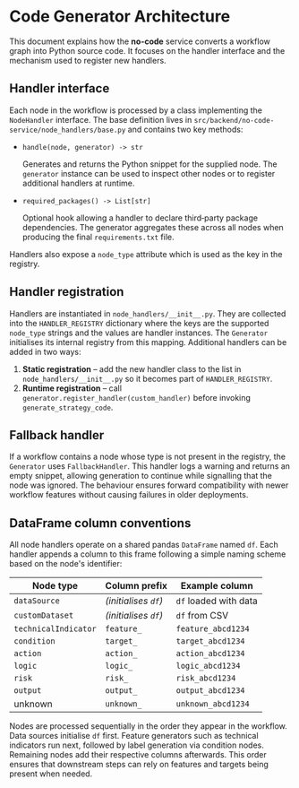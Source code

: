 # Code Generator Architecture

This document explains how the **no-code** service converts a workflow graph into
Python source code.  It focuses on the handler interface and the mechanism used
to register new handlers.

## Handler interface

Each node in the workflow is processed by a class implementing the
`NodeHandler` interface.  The base definition lives in
`src/backend/no-code-service/node_handlers/base.py` and contains two key
methods:

- `handle(node, generator) -> str`
  
  Generates and returns the Python snippet for the supplied node.  The
  `generator` instance can be used to inspect other nodes or to register
  additional handlers at runtime.

- `required_packages() -> List[str]`
  
  Optional hook allowing a handler to declare third‑party package dependencies.
  The generator aggregates these across all nodes when producing the final
  `requirements.txt` file.

Handlers also expose a `node_type` attribute which is used as the key in the
registry.

## Handler registration

Handlers are instantiated in `node_handlers/__init__.py`.  They are collected
into the `HANDLER_REGISTRY` dictionary where the keys are the supported
`node_type` strings and the values are handler instances.  The `Generator`
initialises its internal registry from this mapping.  Additional handlers can be
added in two ways:

1. **Static registration** – add the new handler class to the list in
   `node_handlers/__init__.py` so it becomes part of `HANDLER_REGISTRY`.
2. **Runtime registration** – call `generator.register_handler(custom_handler)`
   before invoking `generate_strategy_code`.

## Fallback handler

If a workflow contains a node whose type is not present in the registry, the
`Generator` uses `FallbackHandler`.  This handler logs a warning and returns an
empty snippet, allowing generation to continue while signalling that the node
was ignored.  The behaviour ensures forward compatibility with newer workflow
features without causing failures in older deployments.

## DataFrame column conventions

All node handlers operate on a shared pandas ``DataFrame`` named ``df``. Each
handler appends a column to this frame following a simple naming scheme based on
the node's identifier:

| Node type             | Column prefix | Example column        |
|----------------------|---------------|-----------------------|
| ``dataSource``       | *(initialises ``df``)* | ``df`` loaded with data |
| ``customDataset``    | *(initialises ``df``)* | ``df`` from CSV         |
| ``technicalIndicator`` | ``feature_`` | ``feature_abcd1234``  |
| ``condition``        | ``target_``   | ``target_abcd1234``   |
| ``action``           | ``action_``   | ``action_abcd1234``   |
| ``logic``            | ``logic_``    | ``logic_abcd1234``    |
| ``risk``             | ``risk_``     | ``risk_abcd1234``     |
| ``output``           | ``output_``   | ``output_abcd1234``   |
| unknown              | ``unknown_``  | ``unknown_abcd1234``  |

Nodes are processed sequentially in the order they appear in the workflow. Data
sources initialise ``df`` first. Feature generators such as technical indicators
run next, followed by label generation via condition nodes. Remaining nodes add
their respective columns afterwards. This order ensures that downstream steps
can rely on features and targets being present when needed.
